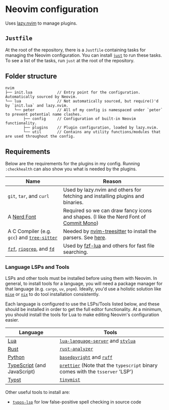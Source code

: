# Neovim configuration

Uses [lazy.nvim](https://github.com/folke/lazy.nvim) to manage plugins.

## `Justfile`

At the root of the repository, there is a `Justfile` containing tasks for
managing the Neovim configuration. You can install
[`just`](https://github.com/casey/just) to run these tasks. To see a list of
the tasks, run `just` at the root of the repository.

## Folder structure

```
nvim
├── init.lua           // Entry point for the configuration. Automatically sourced by Neovim.
└── lua                // Not automatically sourced, but require()'d by `init.lua` and lazy.nvim.
    └── peter          // All of my config is namespaced under `peter` to prevent potential name clashes.
        ├── config     // Configuration of built-in Neovim functionality.
        ├── plugins    // Plugin configuration, loaded by lazy.nvim.
        └── util       // Contains any utility functions/modules that are used throughout the config.
```

## Requirements

Below are the requirements for the plugins in my config. Running `:checkhealth`
can also show you what is needed by the plugins.

| Name | Reason |
|------|--------|
| `git`, `tar`, and `curl` | Used by lazy.nvim and others for fetching and installing plugins and binaries. |
| A [Nerd Font](https://www.nerdfonts.com/) | Required so we can draw fancy icons and shapes. (I like the Nerd Font of [Commit Mono](https://commitmono.com/)) |
| A C Compiler (e.g. `gcc`) and [`tree-sitter`](https://github.com/tree-sitter/tree-sitter) | Needed by [nvim-treesitter](https://github.com/nvim-treesitter/nvim-treesitter) to install the parsers. See [here](https://github.com/nvim-treesitter/nvim-treesitter/blob/main/README.md#requirements). |
| [`fzf`](https://github.com/junegunn/fzf), [`ripgrep`](https://github.com/BurntSushi/ripgrep), and [`fd`](https://github.com/sharkdp/fd) | Used by [fzf-lua](https://github.com/ibhagwan/fzf-lua) and others for fast file searching. |

### Language LSPs and Tools

LSPs and other tools must be installed before using them with Neovim. In
general, to install tools for a language, you will need a package manager for
that language (e.g. `cargo`, `uv`, `pnpm`). Ideally, you'd use a holistic
solution like [`mise`](https://mise.jdx.dev/) or [`nix`](https://nixos.org/) to
do tool installation consistently.

Each language is configured to use the LSPs/Tools listed below, and these
should be installed in order to get the full editor functionality. At a
minimum, you should install the tools for Lua to make editing Neovim's
configuration easier.

| Language | Tools |
|----------|-------|
| [Lua](https://www.lua.org/) | [`lua-language-server`](https://github.com/LuaLS/lua-language-server) and [`stylua`](https://github.com/JohnnyMorganz/StyLua) |
| [Rust](https://www.rust-lang.org/) | [`rust-analyzer`](https://github.com/rust-lang/rust-analyzer) |
| [Python](https://www.python.org/) | [`basedpyright`](https://github.com/DetachHead/basedpyright) and [`ruff`](https://github.com/astral-sh/ruff) |
| [TypeScript](https://www.typescriptlang.org/) (and JavaScript) | [`prettier`](https://prettier.io/) (Note that the `typescript` binary comes with the `tsserver` 'LSP') |
| [Typst](https://typst.app/) | [`tinymist`](https://github.com/Myriad-Dreamin/tinymist) |

Other useful tools to install are:

- [`typos-lsp`](https://github.com/tekumara/typos-lsp) for low false-positive spell checking in source code
